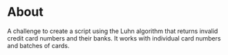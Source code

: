 # About

A challenge to create a script using the Luhn algorithm that returns invalid credit card numbers and their banks. It works with individual card numbers and batches of cards. 
